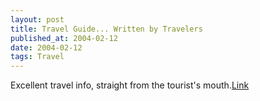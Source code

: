 ```yaml
---
layout: post
title: Travel Guide... Written by Travelers
published_at: 2004-02-12
date: 2004-02-12
tags: Travel
---
```


Excellent travel info, straight from the tourist's mouth.[Link](http://www.world66.com/)  